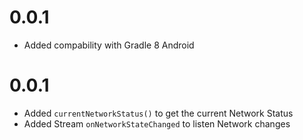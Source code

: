 # 0.0.1

* Added compability with Gradle 8 Android

# 0.0.1

* Added `currentNetworkStatus()` to get the current Network Status
* Added Stream `onNetworkStateChanged` to listen Network changes
